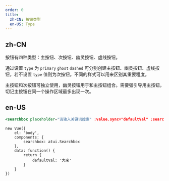 ```yaml
---
order: 0
title:
  zh-CN: 按钮类型
  en-US: Type
---
```


## zh-CN

按钮有四种类型：主按钮、次按钮、幽灵按钮、虚线按钮。

通过设置 `type` 为 `primary` `ghost` `dashed` 可分别创建主按钮、幽灵按钮、虚线按钮，若不设置 `type` 值则为次按钮。不同的样式可以用来区别其重要程度。

主按钮和次按钮可独立使用，幽灵按钮用于和主按钮组合。需要强引导用主按钮，切记主按钮在同一个操作区域最多出现一次。

## en-US


````jsx
<searchbox placeholder="请输入关键词搜索" :value.sync="defaultVal" :search-list="searchList" text-field="name"></searchbox>
````

````vue-script
new Vue({
    el: 'body',
    components: {
        searchbox: atui.Searchbox
    },
    data: function() {
        return {
            defaultVal: '大米'
        }
    }
})
````